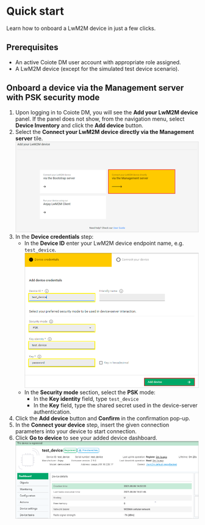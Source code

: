 # Quick start

Learn how to onboard a LwM2M device in just a few clicks.   

## Prerequisites

- An active Coiote DM user account with appropriate role assigned.
- A LwM2M device (except for the simulated test device scenario).

## Onboard a device via the Management server with PSK security mode

1. Upon logging in to Coiote DM, you will see the **Add your LwM2M device** panel. If the panel does not show, from the navigation menu, select **Device Inventory** and click the **Add device** button.
2. Select the **Connect your LwM2M device directly via the Management server** tile.
   ![Add via Mgmt](images/mgmt_tile.png "Add via Mgmt")
3. In the **Device credentials** step:
     - In the **Device ID** enter your LwM2M device endpoint name, e.g. `test_device`.
         ![Device credentials step](images/add_mgmt_quick.png "Device credentials step")
     - In the **Security mode** section, select the **PSK** mode:
          - In the **Key identity** field, type `test_device`
          - In the **Key** field, type the shared secret used in the device-server authentication.  
4. Click the **Add device** button and **Confirm** in the confirmation pop-up.
5. In the **Connect your device** step, insert the given connection parameters into your device to start connection.
6. Click **Go to device** to see your added device dashboard.
    ![Registered device](images/registered_device.png "Registered device")
